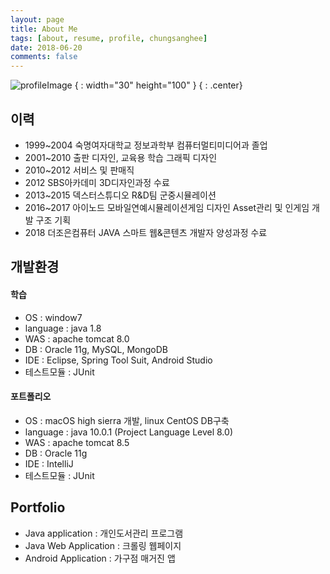 ```yaml
---
layout: page
title: About Me
tags: [about, resume, profile, chungsanghee]
date: 2018-06-20
comments: false
---
```

![profileImage](./IMG_9464.jpg "profile") { : width="30" height="100" } { : .center}

## 이력
* 1999~2004 숙명여자대학교 정보과학부 컴퓨터멀티미디어과 졸업
* 2001~2010 출판 디자인, 교육용 학습 그래픽 디자인
* 2010~2012 서비스 및 판매직
* 2012 SBS아카데미 3D디자인과정 수료
* 2013~2015 덱스터스튜디오 R&D팀 군중시뮬레이션
* 2016~2017 아이노드 모바일연예시뮬레이션게임 디자인 Asset관리 및 인게임 개발 구조 기획
* 2018 더조은컴퓨터 JAVA 스마트 웹&콘텐츠 개발자 양성과정 수료

## 개발환경 

#### 학습
* OS : window7
* language : java 1.8
* WAS : apache tomcat 8.0
* DB : Oracle 11g, MySQL, MongoDB
* IDE : Eclipse, Spring Tool Suit, Android Studio
* 테스트모듈 : JUnit 

#### 포트폴리오
* OS : macOS high sierra 개발, linux CentOS DB구축
* language : java 10.0.1 (Project Language Level 8.0)
* WAS : apache tomcat 8.5
* DB : Oracle 11g
* IDE : IntelliJ
* 테스트모듈 : JUnit

## Portfolio
* Java application : 개인도서관리 프로그램
* Java Web Application : 크롤링 웹페이지
* Android Application : 가구점 매거진 앱
